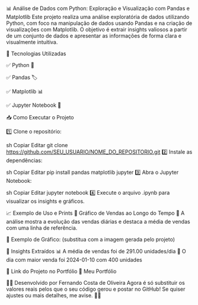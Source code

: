 📊 Análise de Dados com Python: Exploração e Visualização com Pandas e Matplotlib
Este projeto realiza uma análise exploratória de dados utilizando Python, com foco na manipulação de dados usando Pandas e na criação de visualizações com Matplotlib. O objetivo é extrair insights valiosos a partir de um conjunto de dados e apresentar as informações de forma clara e visualmente intuitiva.


 
🚀 Tecnologias Utilizadas



✅ Python 🐍



✅ Pandas 🏷️



✅ Matplotlib 📊



✅ Jupyter Notebook 📓



📥 Como Executar o Projeto



1️⃣ Clone o repositório:




sh
Copiar
Editar
git clone https://github.com/SEU_USUARIO/NOME_DO_REPOSITORIO.git
2️⃣ Instale as dependências:






sh
Copiar
Editar
pip install pandas matplotlib jupyter
3️⃣ Abra o Jupyter Notebook:







sh
Copiar
Editar
jupyter notebook
4️⃣ Execute o arquivo .ipynb para visualizar os insights e gráficos.






📈 Exemplo de Uso e Prints
🔹 Gráfico de Vendas ao Longo do Tempo
📌 A análise mostra a evolução das vendas diárias e destaca a média de vendas com uma linha de referência.






📸 Exemplo de Gráfico:
(substitua com a imagem gerada pelo projeto)






🔹 Insights Extraídos
📊 A média de vendas foi de  291.00 unidades/dia
📅 O dia com maior venda foi 2024-01-10 com 400 unidades 





📌 Link do Projeto no Portfólio
🔗 Meu Portfólio






👨‍💻 Desenvolvido por Fernando Costa de Oliveira 
Agora é só substituir os valores reais pelos que o seu código gerou e postar no GitHub! Se quiser ajustes ou mais detalhes, me avise. 🚀🔥

